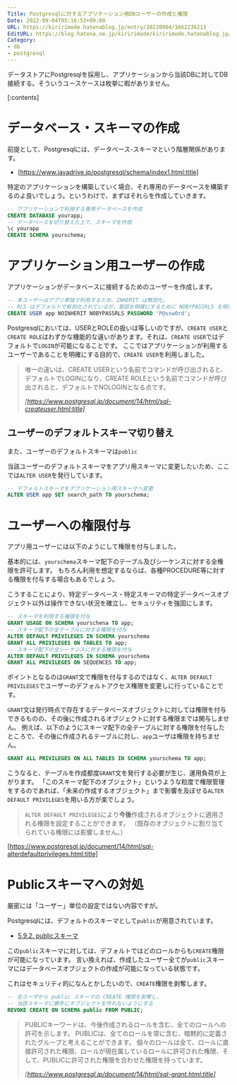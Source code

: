 ```yaml
---
Title: Postgresqlに対するアプリケーション用DBユーザーの作成と権限
Date: 2022-09-04T05:16:53+09:00
URL: https://kiririmode.hatenablog.jp/entry/20220904/1662236213
EditURL: https://blog.hatena.ne.jp/kiririmode/kiririmode.hatenablog.jp/atom/entry/4207112889914721726
Category:
- db
- postgresql
---
```


データストアにPostgresqlを採用し、アプリケーションから当該DBに対してDB接続する。そういうユースケースは枚挙に暇がありません。

[:contents]

# データベース・スキーマの作成

前提として、Postgresqlには、データベース-スキーマという階層関係があります。

- [https://www.javadrive.jp/postgresql/schema/index1.html:title]

特定のアプリケーションを構築していく場合、それ専用のデータベースを構築するのよ良いでしょう。というわけで、まずはそれらを作成していきます。

```sql
-- アプリケーションで利用する専用データベースを作成
CREATE DATABASE yourapp;
-- データベースを切り替えた上で、スキーマを作成
\c yourapp
CREATE SCHEMA yourschema;
```

# アプリケーション用ユーザーの作成

アプリケーションがデータベースに接続するためのユーザーを作成します。

```sql
-- 本ユーザーはアプリ単独で利用するため、INHERIT は無効化。
-- RLS はデフォルトで有効化されているが、意図を明確にするために NOBYPASSRLS を明示的に指定
CREATE USER app NOINHERIT NOBYPASSRLS PASSWORD 'P@ssw0rd';
```

Postgresqlにおいては、USERとROLEの扱いは等しいのですが、`CREATE USER`と`CREATE ROLE`はわずかな機能的な違いがあります。それは、`CREATE USER`ではデフォルトで`LOGIN`が可能になることです。
ここではアプリケーションが利用するユーザーであることを明確にする目的で、`CREATE USER`を利用しました。

> 唯一の違いは、CREATE USERという名前でコマンドが呼び出されると、デフォルトでLOGINになり、CREATE ROLEという名前でコマンドが呼び出されると、デフォルトでNOLOGINとなる点です。
>
> <cite>[https://www.postgresql.jp/document/14/html/sql-createuser.html:title]</cite>

## ユーザーのデフォルトスキーマ切り替え

また、ユーザーのデフォルトスキーマは`public`

当該ユーザーのデフォルトスキーマをアプリ用スキーマに変更したいため、ここでは`ALTER USER`を発行しています。

```sql
-- デフォルトスキーマをアプリケーション用スキーマへ変更
ALTER USER app SET search_path TO yourschema;
```

# ユーザーへの権限付与

アプリ用ユーザーには以下のようにして権限を付与しました。

基本的には、`yourschema`スキーマ配下のテーブル及びシーケンスに対する全権限を許可します。
もちろん利用を想定するならば、各種PROCEDURE等に対する権限を付与する場合もあるでしょう。

こうすることにより、特定データベース・特定スキーマの特定データベースオブジェクト以外は操作できない状況を確立し、セキュリティを強固にします。

```sql
-- スキーマを利用する権限を付与
GRANT USAGE ON SCHEMA yourschena TO app;
-- スキーマ配下の全テーブルに対する権限を付与
ALTER DEFAULT PRIVILEGES IN SCHEMA yourschema
GRANT ALL PRIVILEGES ON TABLES TO app;
-- スキーマ配下の全シーケンスに対する権限を付与
ALTER DEFAULT PRIVILEGES IN SCHEMA yourschema
GRANT ALL PRIVILEGES ON SEQUENCES TO app;
```

ポイントとなるのは`GRANT`文で権限を付与するのではなく、`ALTER DEFAULT PRIVILEGES`でユーザーのデフォルトアクセス権限を変更しに行っていることです。

`GRANT`文は発行時点で存在するデータベースオブジェクトに対しては権限を付与できるものの、その後に作成されるオブジェクトに対する権限までは関与しません。
例えば、以下のようにスキーマ配下の全テーブルに対する権限を付与したところで、その後に作成されるテーブルに対し、`app`ユーザは権限を持ちません。

```sql
GRANT ALL PRIVILEGES ON ALL TABLES IN SCHEMA yourschema TO app;
```

こうなると、テーブルを作成都度`GRANT`文を発行する必要が生じ、運用負荷が上がります。
「このスキーマ配下のオブジェクト」というような粒度で権限管理をするのであれば、「未来の作成するオブジェクト」まで影響を及ぼせる`ALTER DEFAULT PRIVILEGES`を用いる方が楽でしょう。

> `ALTER DEFAULT PRIVILEGES`により**今後**作成されるオブジェクトに適用される権限を設定することができます。 （既存のオブジェクトに割り当てられている権限には影響しません。）
>
[https://www.postgresql.jp/document/14/html/sql-alterdefaultprivileges.html:title]

# Publicスキーマへの対処

厳密には「ユーザー」単位の設定ではない内容ですが。

Postgresqlには、デフォルトのスキーマとして`public`が用意されています。

- [5.9.2. publicスキーマ](https://www.postgresql.jp/document/14/html/ddl-schemas.html#DDL-SCHEMAS-PUBLIC)

この`public`スキーマに対しては、デフォルトではどのロールからも`CREATE`権限が可能になっています。
言い換えれば、作成したユーザー全てが`public`スキーマにはデータベースオブジェクトの作成が可能になっている状態です。

これはセキュリティ的になんとかしたいので、`CREATE`権限を剥奪します。

```sql
-- 全ユーザから public スキーマの CREATE 権限を剥奪し、
-- 当該スキーマに勝手にオブジェクトを作れないようにする
REVOKE CREATE ON SCHEMA public FROM PUBLIC;
```

> PUBLICキーワードは、今後作成されるロールを含む、全てのロールへの許可を示します。 PUBLICは、全てのロールを常に含む、暗黙的に定義されたグループと考えることができます。 個々のロールは全て、ロールに直接許可された権限、ロールが現在属しているロールに許可された権限、そして、PUBLICに許可された権限を合わせた権限を持っています。
>
> <cite>[https://www.postgresql.jp/document/14/html/sql-grant.html:title]</cite>
